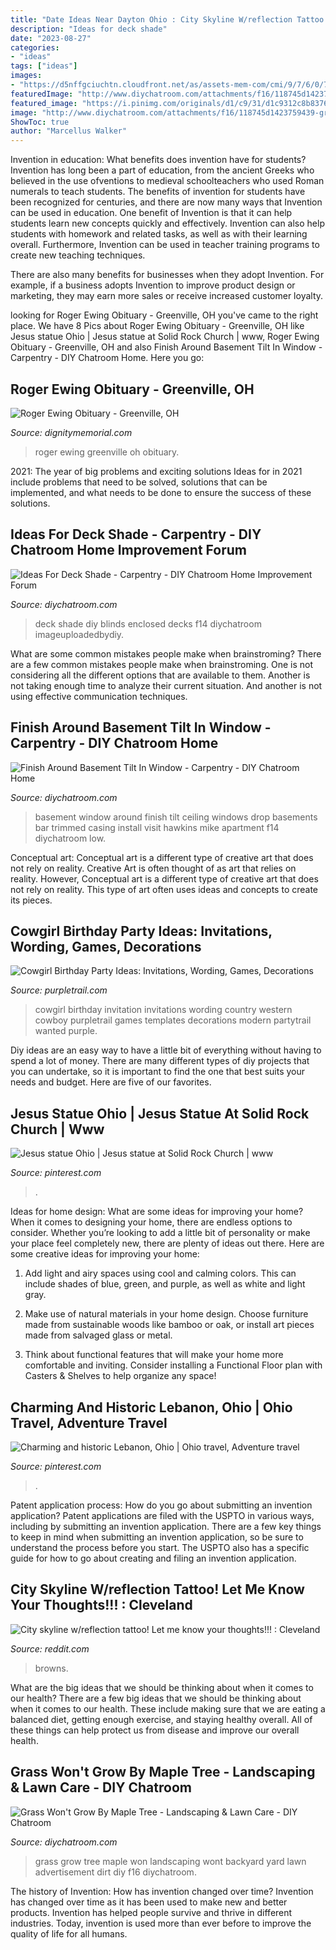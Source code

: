 ```yaml
---
title: "Date Ideas Near Dayton Ohio : City Skyline W/reflection Tattoo! Let Me Know Your Thoughts!!! : Cleveland"
description: "Ideas for deck shade"
date: "2023-08-27"
categories:
- "ideas"
tags: ["ideas"]
images:
- "https://d5nffgciuchtn.cloudfront.net/as/assets-mem-com/cmi/9/7/6/0/7370679/20170420_095108368_0_orig.jpg/-/roger-ewing-greenville-oh-obituary.jpg"
featuredImage: "http://www.diychatroom.com/attachments/f16/118745d1423759439-grass-wont-grow-maple-tree-backyard.jpg"
featured_image: "https://i.pinimg.com/originals/d1/c9/31/d1c9312c8b83767029ea988176265de6.jpg"
image: "http://www.diychatroom.com/attachments/f16/118745d1423759439-grass-wont-grow-maple-tree-backyard.jpg"
ShowToc: true
author: "Marcellus Walker"
---
```



Invention in education: What benefits does invention have for students?
Invention has long been a part of education, from the ancient Greeks who believed in the use ofventions to medieval schoolteachers who used Roman numerals to teach students. The benefits of invention for students have been recognized for centuries, and there are now many ways that Invention can be used in education. 
One benefit of Invention is that it can help students learn new concepts quickly and effectively. Invention can also help students with homework and related tasks, as well as with their learning overall. Furthermore, Invention can be used in teacher training programs to create new teaching techniques. 

There are also many benefits for businesses when they adopt Invention. For example, if a business adopts Invention to improve product design or marketing, they may earn more sales or receive increased customer loyalty.

	

		
looking for Roger Ewing Obituary - Greenville, OH you've came to the right place. We have 8 Pics about Roger Ewing Obituary - Greenville, OH like Jesus statue Ohio | Jesus statue at Solid Rock Church | www, Roger Ewing Obituary - Greenville, OH and also Finish Around Basement Tilt In Window - Carpentry - DIY Chatroom Home. Here you go:
		
    
## Roger Ewing Obituary - Greenville, OH

<img loading=lazy src="https://d5nffgciuchtn.cloudfront.net/as/assets-mem-com/cmi/9/7/6/0/7370679/20170420_095108368_0_orig.jpg/-/roger-ewing-greenville-oh-obituary.jpg" onerror="this.onerror=null;this.src='https://tse4.mm.bing.net/th?id=OIP.2IoIopqYykSkBSZuQhhqkQHaKR&amp;pid=15.1';" alt="Roger Ewing Obituary - Greenville, OH">

_Source: dignitymemorial.com_

>roger ewing greenville oh obituary. 

	

2021: The year of big problems and exciting solutions
Ideas for in 2021 include problems that need to be solved, solutions that can be implemented, and what needs to be done to ensure the success of these solutions.

    
## Ideas For Deck Shade - Carpentry - DIY Chatroom Home Improvement Forum

<img loading=lazy src="https://www.diychatroom.com/attachments/f14/138681d1429127386t-ideas-deck-shade-imageuploadedbydiy-chat1429127385.498785.jpg" onerror="this.onerror=null;this.src='https://tse3.mm.bing.net/th?id=OIP.fxu0pFX-vM-HfoIKm1POrQHaE8&amp;pid=15.1';" alt="Ideas For Deck Shade - Carpentry - DIY Chatroom Home Improvement Forum">

_Source: diychatroom.com_

>deck shade diy blinds enclosed decks f14 diychatroom imageuploadedbydiy. 

	

What are some common mistakes people make when brainstroming?
There are a few common mistakes people make when brainstroming. One is not considering all the different options that are available to them. Another is not taking enough time to analyze their current situation. And another is not using effective communication techniques.

    
## Finish Around Basement Tilt In Window - Carpentry - DIY Chatroom Home

<img loading=lazy src="https://www.diychatroom.com/attachments/f14/35169d1310348560-finish-around-basement-tilt-window-img_4479.jpg" onerror="this.onerror=null;this.src='https://tse2.mm.bing.net/th?id=OIP.m-qCl8WqagAz7EumKA6ySAHaFj&amp;pid=15.1';" alt="Finish Around Basement Tilt In Window - Carpentry - DIY Chatroom Home">

_Source: diychatroom.com_

>basement window around finish tilt ceiling windows drop basements bar trimmed casing install visit hawkins mike apartment f14 diychatroom low. 

	

Conceptual art: Conceptual art is a different type of creative art that does not rely on reality.
Creative Art is often thought of as art that relies on reality. However, Conceptual art is a different type of creative art that does not rely on reality. This type of art often uses ideas and concepts to create its pieces.

    
## Cowgirl Birthday Party Ideas: Invitations, Wording, Games, Decorations

<img loading=lazy src="https://partytrail.s3.amazonaws.com/partytrail/wp-content/uploads/2015/06/design_1434669428375_1207990_1_large_elegant.jpg" onerror="this.onerror=null;this.src='https://tse3.mm.bing.net/th?id=OIP.PhTGtTiFFRdh3kjbP1xaBgHaKP&amp;pid=15.1';" alt="Cowgirl Birthday Party Ideas: Invitations, Wording, Games, Decorations">

_Source: purpletrail.com_

>cowgirl birthday invitation invitations wording country western cowboy purpletrail games templates decorations modern partytrail wanted purple. 

	

Diy ideas are an easy way to have a little bit of everything without having to spend a lot of money. There are many different types of diy projects that you can undertake, so it is important to find the one that best suits your needs and budget. Here are five of our favorites.

    
## Jesus Statue Ohio | Jesus Statue At Solid Rock Church | Www

<img loading=lazy src="https://s-media-cache-ak0.pinimg.com/736x/46/dd/06/46dd06b1d2c11f4d4c33daca025ecf31.jpg" onerror="this.onerror=null;this.src='https://tse3.mm.bing.net/th?id=OIP.8UCBtYKrnkQO96pIwqpq3gHaLI&amp;pid=15.1';" alt="Jesus statue Ohio | Jesus statue at Solid Rock Church | www">

_Source: pinterest.com_

>. 

	

Ideas for home design: What are some ideas for improving your home?
When it comes to designing your home, there are endless options to consider. Whether you’re looking to add a little bit of personality or make your place feel completely new, there are plenty of ideas out there. Here are some creative ideas for improving your home: 
1. Add light and airy spaces using cool and calming colors. This can include shades of blue, green, and purple, as well as white and light gray.

2. Make use of natural materials in your home design. Choose furniture made from sustainable woods like bamboo or oak, or install art pieces made from salvaged glass or metal.

3. Think about functional features that will make your home more comfortable and inviting. Consider installing a Functional Floor plan with Casters & Shelves to help organize any space! 


    
## Charming And Historic Lebanon, Ohio | Ohio Travel, Adventure Travel

<img loading=lazy src="https://i.pinimg.com/originals/d1/c9/31/d1c9312c8b83767029ea988176265de6.jpg" onerror="this.onerror=null;this.src='https://tse1.mm.bing.net/th?id=OIP.izTmOrtCq39ODLV4Pi-olAHaFj&amp;pid=15.1';" alt="Charming and historic Lebanon, Ohio | Ohio travel, Adventure travel">

_Source: pinterest.com_

>. 

	

Patent application process: How do you go about submitting an invention application?
Patent applications are filed with the USPTO in various ways, including by submitting an invention application. There are a few key things to keep in mind when submitting an invention application, so be sure to understand the process before you start. The USPTO also has a specific guide for how to go about creating and filing an invention application.

    
## City Skyline W/reflection Tattoo! Let Me Know Your Thoughts!!! : Cleveland

<img loading=lazy src="http://i.imgur.com/EuPMRoj.jpg" onerror="this.onerror=null;this.src='https://tse2.mm.bing.net/th?id=OIP.HLVX9vohlkThWzGfKUoK7wHaEK&amp;pid=15.1';" alt="City skyline w/reflection tattoo! Let me know your thoughts!!! : Cleveland">

_Source: reddit.com_

>browns. 

	

What are the big ideas that we should be thinking about when it comes to our health?
There are a few big ideas that we should be thinking about when it comes to our health. These include making sure that we are eating a balanced diet, getting enough exercise, and staying healthy overall. All of these things can help protect us from disease and improve our overall health.

    
## Grass Won&#039;t Grow By Maple Tree - Landscaping &amp; Lawn Care - DIY Chatroom

<img loading=lazy src="http://www.diychatroom.com/attachments/f16/118745d1423759439-grass-wont-grow-maple-tree-backyard.jpg" onerror="this.onerror=null;this.src='https://tse4.mm.bing.net/th?id=OIP.N30mi9Tku-SGQTpvEVnoVgHaFj&amp;pid=15.1';" alt="Grass Won&#039;t Grow By Maple Tree - Landscaping &amp; Lawn Care - DIY Chatroom">

_Source: diychatroom.com_

>grass grow tree maple won landscaping wont backyard yard lawn advertisement dirt diy f16 diychatroom. 

	

The history of Invention: How has invention changed over time?
Invention has changed over time as it has been used to make new and better products. Invention has helped people survive and thrive in different industries. Today, invention is used more than ever before to improve the quality of life for all humans.

